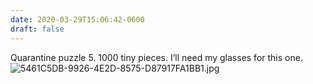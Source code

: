 ```yaml
---
date: 2020-03-29T15:06:42-0600
draft: false
---
```




Quarantine puzzle 5\. 1000 tiny pieces. I’ll need my glasses for this one. ![5461C5DB-9926-4E2D-8575-D87917FA1BB1.jpg](https://ianwhitney.micro.blog/uploads/2020/0a3bdcd04c.jpg)



